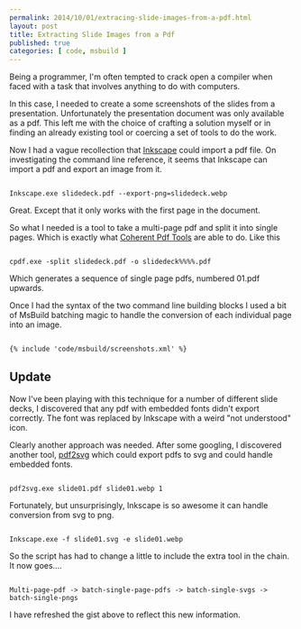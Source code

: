 ```yaml
---
permalink: 2014/10/01/extracing-slide-images-from-a-pdf.html
layout: post
title: Extracting Slide Images from a Pdf
published: true
categories: [ code, msbuild ]
---
```


Being a programmer, I'm often tempted to crack open a compiler when faced 
with a task that involves anything to do with computers. 

In this case, I needed to create a some screenshots of the slides from
a presentation. Unfortunately the presentation document was only available 
as a pdf. This left me with the choice of crafting a solution myself or in 
finding an already existing tool or coercing a set of tools to do the work.

Now I had a vague recollection that [Inkscape](http://www.inkscape.org/en/) could 
import a pdf file. On investigating the command line reference, it seems that 
Inkscape can import a pdf and export an image from it. 

<code>
Inkscape.exe slidedeck.pdf --export-png=slidedeck.webp
</code>

Great. Except that it only works with the first page in the document.
 
So what I needed is a tool to take a multi-page pdf and split it into single 
pages. Which is exactly what [Coherent Pdf Tools](http://community.coherentpdf.com/) 
are able to do. Like this

<code>
cpdf.exe -split slidedeck.pdf -o slidedeck%%%%.pdf
</code>

Which generates a sequence of single page pdfs, numbered <original-name>01.pdf 
upwards.

Once I had the syntax of the two command line building blocks I used a bit 
of MsBuild batching magic to handle the conversion of each individual page 
into an image.

```xml

{% include 'code/msbuild/screenshots.xml' %}

```

## Update

Now I've been playing with this technique for a number of different slide decks, 
I discovered that any pdf with embedded fonts didn't export correctly. The font 
was replaced by Inkscape with a weird "not understood" icon.

Clearly another approach was needed. After some googling, I discovered another tool,
[pdf2svg](http://www.cityinthesky.co.uk/opensource/pdf2svg/) which could export 
pdfs to svg and could handle embedded fonts.

<code>
pdf2svg.exe slide01.pdf slide01.webp 1
</code>

Fortunately, but unsurprisingly, Inkscape is so awesome it can handle conversion 
from svg to png.

<code>
Inkscape.exe -f slide01.svg -e slide01.webp
</code>

So the script has had to change a little to include the extra tool in the chain. 
It now goes....

<code>	
Multi-page-pdf -> batch-single-page-pdfs -> batch-single-svgs -> batch-single-pngs
</code>	

I have refreshed the gist above to reflect this new information.	
